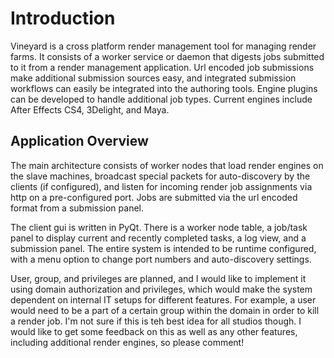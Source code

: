 # Introduction #

Vineyard is a cross platform render management tool for managing render farms. It consists of a worker service or daemon that digests jobs submitted to it from a render management application. Url encoded job submissions make additional submission sources easy, and integrated submission workflows can easily be integrated into the authoring tools. Engine plugins can be developed to handle additional job types. Current engines include After Effects CS4, 3Delight, and Maya.


## Application Overview ##

The main architecture consists of worker nodes that load render engines on the slave machines, broadcast special packets for auto-discovery by the clients (if configured), and listen for incoming render job assignments via http on a pre-configured port. Jobs are submitted via the url encoded format from a submission panel.

The client gui is written in PyQt. There is a worker node table, a job/task panel to display current and recently completed tasks, a log view, and a submission panel. The entire system is intended to be runtime configured, with a menu option to change port numbers and auto-discovery settings.

User, group, and privileges are planned, and I would like to implement it using domain authorization and privileges, which would make the system dependent on internal IT setups for different features. For example, a user would need to be a part of a certain group within the domain in order to kill a render job. I'm not sure if this is teh best idea for all studios though. I would like to get some feedback on this as well as any other features, including additional render engines, so please comment!